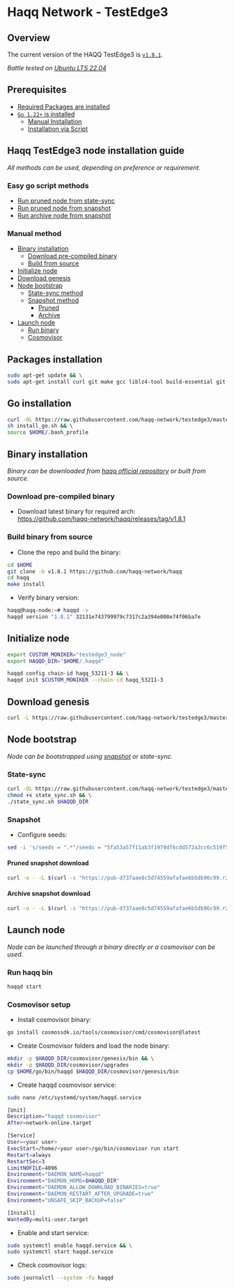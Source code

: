 # Haqq Network - TestEdge3

## Overview
The current version of the HAQQ TestEdge3 is [`v1.8.1`](https://github.com/haqq-network/haqq/releases/tag/v1.8.1).

_*Battle tested on [Ubuntu LTS 22.04](https://spinupwp.com/doc/what-does-lts-mean-ubuntu/#:~:text=The%20abbreviation%20stands%20for%20Long,extended%20period%20over%20regular%20releases)*_

## Prerequisites
- [Required Packages are installed](#packages-installation)
- [`Go 1.22+` is installed](#go-installation)
  - [Manual Installation](https://www.digitalocean.com/community/tutorials/how-to-install-go-on-ubuntu-20-04)
  - [Installation via Script](#go-installation)

## Haqq TestEdge3 node installation guide
_*All methods can be used, depending on preference or requirement.*_
### Easy go script methods
- [Run pruned node from state-sync](#snapshot)
- [Run pruned node from snapshot](#snapshot)
- [Run archive node from snapshot](#snapshot)
### Manual method
- [Binary installation](#binary-installation)
  - [Download pre-compiled binary](#download-pre-compiled-binary)
  - [Build from source](#build-binary-from-source)
- [Initialize node](#initialize-node)
- [Download genesis](#download-genesis)
- [Node bootstrap](#node-bootstrap)
  - [State-sync method](#state-sync)
  - [Snapshot method](#snapshot)
    - [Pruned](#pruned-snapshot-download)
    - [Archive](#archive-snapshot-download)
- [Launch node](#launch-node)
  - [Run binary](#run-haqq-bin)
  - [Cosmovisor](#cosmovisor-setup)

## Packages installation

```sh
sudo apt-get update && \
sudo apt-get install curl git make gcc liblz4-tool build-essential git-lfs jq aria2 -y
```

## Go installation

```sh
curl -OL https://raw.githubusercontent.com/haqq-network/testedge3/master/scripts/install_go.sh && \
sh install_go.sh && \ 
source $HOME/.bash_profile
```

## Binary installation
*_Binary can be downloaded from [haqq official repository](https://github.com/haqq-network/haqq/releases) or built from source._*

### Download pre-compiled binary
- Download latest binary for required arch: </br>
https://github.com/haqq-network/haqq/releases/tag/v1.8.1

### Build binary from source
- Clone the repo and build the binary:
```sh
cd $HOME
git clone -b v1.8.1 https://github.com/haqq-network/haqq
cd haqq
make install
```

- Verify binary version:
```sh
haqq@haqq-node:~# haqqd -v
haqqd version "1.8.1" 32131e743799979c7317c2a394e008e74f06ba7e
```

## Initialize node

```sh
export CUSTOM_MONIKER="testedge3_node"
export HAQQD_DIR="$HOME/.haqqd"

haqqd config chain-id haqq_53211-3 && \
haqqd init $CUSTOM_MONIKER --chain-id haqq_53211-3
```
## Download genesis
```sh
curl -L https://raw.githubusercontent.com/haqq-network/testedge3/master/genesis.json -o $HAQQD_DIR/config/genesis.json
```

## Node bootstrap
*_Node can be bootstrapped using [snapshot](https://pub-d737aae8c5d74559afafae6b5db96c99.r2.dev/index.html) or state-sync._*
### State-sync
```sh
curl -OL https://raw.githubusercontent.com/haqq-network/testedge3/master/scripts/state_sync.sh && \
chmod +x state_sync.sh && \
./state_sync.sh $HAQQD_DIR
```
### Snapshot
- Configure seeds:
```sh
sed -i 's/seeds = ".*"/seeds = "5fa53a57f11ab3f1979df6cdd572a2cc6c519f5a@peer1.testedge3.haqq.network:26656,3baf1dedfebb985974c2c15d246aa6c821da1cf6@peer2.testedge3.haqq.network:26666,64dcbb5cf8b8b9f7c950bfa1a3eee339e98c94ca@peer3.testedge3.haqq.network:26676"/' $HAQQD_DIR/config/config.toml
```
#### Pruned snapshot download 
```sh
curl -o - -L $(curl -s "https://pub-d737aae8c5d74559afafae6b5db96c99.r2.dev/index.json" | jq -r .pruned[0].link) | lz4 -c -d - | tar -x -C $HAQQD_DIR
```
#### Archive snapshot download
```sh
curl -o - -L $(curl -s "https://pub-d737aae8c5d74559afafae6b5db96c99.r2.dev/index.json" | jq -r .archive[0].link) | lz4 -c -d - | tar -x -C $HAQQD_DIR
```

## Launch node
*_Node can be launched through a binary directly or a cosmovisor can be used._*
### Run haqq bin
```sh
haqqd start
```
### Cosmovisor setup
- Install cosmovisor binary:
```sh
go install cosmossdk.io/tools/cosmovisor/cmd/cosmovisor@latest
```

- Create Cosmovisor folders and load the node binary:
```sh
mkdir -p $HAQQD_DIR/cosmovisor/genesis/bin && \
mkdir -p $HAQQD_DIR/cosmovisor/upgrades
cp $HOME/go/bin/haqqd $HAQQD_DIR/cosmovisor/genesis/bin
```

- Create haqqd cosmovisor service:
```sh
sudo nano /etc/systemd/system/haqqd.service
```

```sh
[Unit]
Description="haqqd cosmovisor"
After=network-online.target

[Service]
User=<your user>
ExecStart=/home/<your user>/go/bin/cosmovisor run start
Restart=always
RestartSec=3
LimitNOFILE=4096
Environment="DAEMON_NAME=haqqd"
Environment="DAEMON_HOME=$HAQQD_DIR"
Environment="DAEMON_ALLOW_DOWNLOAD_BINARIES=true"
Environment="DAEMON_RESTART_AFTER_UPGRADE=true"
Environment="UNSAFE_SKIP_BACKUP=false"

[Install]
WantedBy=multi-user.target
```

- Enable and start service:

```sh
sudo systemctl enable haqqd.service && \
sudo systemctl start haqqd.service
```

- Check cosmovisor logs:
```sh
sudo journalctl --system -fu haqqd
```
